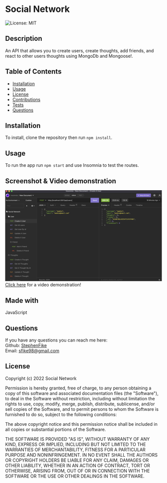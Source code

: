 # Social Network  

![License: MIT](https://img.shields.io/badge/License-MIT-yellow.svg)

## Description

An API that allows you to create users, create thoughts, add friends, and react to other users thoughts using MongoDb and Mongoose!.

## Table of Contents

- [Installation](#installation)
- [Usage](#usage)
- [License](#license)
- [Contributions](#contributions)
- [Tests](#tests)
- [Questions](#questions)

## Installation
To install, clone the repository then run ```npm install```.

## Usage
To run the app run ```npm start``` and use Insomnia to test the routes.

## Screenshot & Video demonstration

![Screenshot](/assets/images/appscreenshot.png)
[Click here]() for a video demonstration!

## Made with
JavaScript

## Questions
If you have any questions you can reach me here:  
Github: [StephenFike](https://github.com/StephenFike)  
Email: [sfike98@gmail.com](mailto:sfike98@gmail.com)

## License
Copyright (c) 2022 Social Network

Permission is hereby granted, free of charge, to any person obtaining a copy
of this software and associated documentation files (the "Software"), to deal
in the Software without restriction, including without limitation the rights
to use, copy, modify, merge, publish, distribute, sublicense, and/or sell
copies of the Software, and to permit persons to whom the Software is
furnished to do so, subject to the following conditions:

The above copyright notice and this permission notice shall be included in all
copies or substantial portions of the Software.

THE SOFTWARE IS PROVIDED "AS IS", WITHOUT WARRANTY OF ANY KIND, EXPRESS OR
IMPLIED, INCLUDING BUT NOT LIMITED TO THE WARRANTIES OF MERCHANTABILITY,
FITNESS FOR A PARTICULAR PURPOSE AND NONINFRINGEMENT. IN NO EVENT SHALL THE
AUTHORS OR COPYRIGHT HOLDERS BE LIABLE FOR ANY CLAIM, DAMAGES OR OTHER
LIABILITY, WHETHER IN AN ACTION OF CONTRACT, TORT OR OTHERWISE, ARISING FROM,
OUT OF OR IN CONNECTION WITH THE SOFTWARE OR THE USE OR OTHER DEALINGS IN THE
SOFTWARE.
